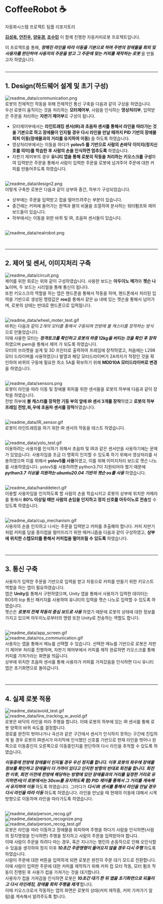 # CoffeeRobot :coffee:
자동화시스템 프로젝트 팀플 리포지토리

**[김성욱](https://github.com/AsdoubleU), [안진우](https://github.com/want2bedoctor), [양유경](https://github.com/callme60), [조수민](https://github.com/1213tnals)** 이 함께 진행한 자동커피로봇 프로젝트입니다.   
   
이 프로젝트를 통해, ***정해진 라인을 따라 이동을 기본으로 하며 주변의 장애물을 회피 및 사용자를 판단하여 사용자의 주문을 받고 그 주문에 맞는 커피를 제작하는 로봇*** 을 만들고자 하였습니다.   
&nbsp;&nbsp;&nbsp;&nbsp;   
_______________________________________________   
## 1. Design(하드웨어 설계 및 초기 구성)   
![readme_data/communication.png](readme_data/communication.png)   
로봇의 전체적인 작동을 위해 전체적인 통신 구축을 다음과 같이 구상을 하였습니다.   
우선 로봇이 움직이는 것을 처리하는 **모터제어부**, 사람을 인식하는 **영상처리부**, 입력받은 주문을 처리하는 **자판기 제어부**로 구성이 됩니다.    
- 모터제어부에서는 **라인트래킹 센서(IR)과 초음파 센서를 통해서 라인을 따라가는 것을 기본으로 하고 장애물이 인지될 경우 다시 라인을 만날 때까지 PID 기반의 장애물 회피 이동(장애물과의 거리를 유지하여 이동)** 을 하도록 하였습니다.    
- 영상처리부에서는 이동을 하다가 **yolov5 를 기반으로 사람의 손바닥 이미지(정지신호를 의미)를 학습한 후 사람의 손을 인식하면 멈추도록** 하였습니다.   
- 자판기 제어부의 경우 **유니티 앱을 통해 로봇의 작동을 처리하는 키오스크를 구성**하여 입력받은 주문을 통해서 사람이 입력한 주문을 로봇에 넘겨주어 주문에 대한 커피를 만들어주도록 하였습니다.   
   
   
&nbsp;&nbsp;   
![readme_data/design2.png](readme_data/design2.png)   
이렇게 구축한 로봇은 다음과 같이 상부와 중간, 하부가 구성되었습니다.   
- 상부에는 주문을 입력받고 컵을 떨어뜨려주는 부분이 있습니다.   
- 중간에는 커피에 들어가는 원액과 물의 비율을 조절하여 분사하는 워터펌프와 제어보드들이 있습니다.   
- 하부에서는 이동을 위한 바퀴 및 IR, 초음파 센서들이 있습니다.   
   
&nbsp;&nbsp;   
![readme_data/realrobot.png](readme_data/realrobot.png)   
   
&nbsp;&nbsp;&nbsp;&nbsp;   
_______________________________________________   
## 2. 제어 및 센서, 이미지처리 구축   
![readme_data/circuit.png](readme_data/circuit.png)   
제어를 위한 회로는 위와 같이 구성하였습니다. 사용한 보드는 **아두이노 메가**와 **젯슨 나노**이며, 두 보드는 시리얼을 통해 통신이 됩니다.   
또한 키오스크의 역할을 하는 앱은 핸드폰을 통해서 작동을 하며, 핸드폰에서 처리된 입력을 기반으로 생성된 명령값은 **ros**를 통해서 같은 ip 내에 있는 젯슨을 통해서 넘어가며, 로봇의 상태는 반대로 핸드폰으로 입력됩니다.   
   
&nbsp;&nbsp;   
![readme_data/wheel_moter_test.gif](readme_data/wheel_moter_test.gif)   
바퀴는 다음과 같이 _2개의 모터를 통해서 구동되며 전방에 볼 캐스터를 장착하는 방식_ 으로 만들었습니다.   
이때 사용한 모터는 ***정격토크를 확인하고 로봇의 하중 12kg을 버티는 것을 확인 후 장착*** 하였으며 pwm을 통해서 제어 가 되도록 하였습니다.   
모터의 브라켓을 설계 및 3D 프린터로 출력하여 프레임에 장착하였고, 처음에는 L298 모터 드라이버를 사용하였으나 발열과 해당 모터드라이버가 2A까지가 적정인 것을 확인하여 바퀴의 구동에 필요한 최소 5A를 확보하기 위해 **MDD10A 모터드라이버로 변경**을 하였습니다.   
   
&nbsp;&nbsp;   
![readme_data/sensors.png](readme_data/sensors.png)   
로봇이 라인을 따라 이동 및 장애물 회피를 위한 센서들을 로봇의 하부에 다음과 같이 장착을 하였습니다.   
전방 하부에 **볼 캐스터를 장착한 기둥 부의 앞에 IR 센서 3개를 장착**하였고 **로봇의 하부 프레임 전방,좌,우에 초음파 센서를 장착**하였습니다.   
   
&nbsp;&nbsp;   
![readme_data/IR_sensor.gif](readme_data/IR_sensor.gif)   
로봇이 라인트래킹을 하기 위한 IR 센서의 작동을 테스트 하였습니다.   
   
&nbsp;&nbsp;   
![readme_data/yolo_test.gif](readme_data/yolo_test.gif)   
이용하려는 사용자를 인식하기 위해서 초음파 및 IR과 같은 센서만을 사용하기에는 문제가 있었습니다. 사용자임을 조금 더 명확히 인지할 수 있도록 하기 위해서 영상처리를 사용하였으며 이를 위해서 **yolov5를 사용**하였고, 이를 위해 이미지처리 보드로 젯슨 나노를 사용하였습니다. yolov5를 사용하려면 python3.7이 지원되어야 했기 때문에 ***python3.7 이상을 지원하는 ubuntu20.04 기반의 젯슨 os를 사용*** 하였습니다.   
   
&nbsp;&nbsp;   
![readme_data/handdetect.gif](readme_data/handdetect.gif)   
이용할 사용자임을 인지하도록 할 사람의 손을 학습시키고 로봇의 상부에 위치한 카메라를 통해서 **80% 이상일 때만 사람의 손임을 인지하고 정지 신호를 아두이노로 전송**할 수 있도록 하였습니다.   
   
&nbsp;&nbsp;   
![readme_data/cup_mechanism.gif](readme_data/cup_mechanism.gif)   
사용자의 손을 인지하고 나서는 주문을 입력받고 커피를 추출해야 합니다. 커피 자판기처럼 커피를 담을 종이컵을 떨어뜨리기 위한 매커니즘을 다음과 같이 구성하였고, **상부에 위치한 스텝모터를 통해서 커피컵을 떨어뜨릴 수 있도록** 하였습니다.   
   
&nbsp;&nbsp;&nbsp;&nbsp;   
_______________________________________________   
## 3. 통신 구축   
사용자가 입력한 주문을 기반으로 입력을 받고 자동으로 커피를 만들기 위한 키오스트 역할을 하는 앱이 필요하였습니다.   
앱은 **Unity**를 통해서 구현하였으며, Unity 앱을 통해서 사용자가 입력한 데이터는 ROS의 tcp 통신 패키지를 사용하여 유니티의 입력을 젯슨 나노로 입력할 수 있도록 하였습니다.   
젯슨은 ***로봇의 전체 작동의 중심 보드로 사용*** 하였기 때문에 로봇의 상태에 대한 정보를 가지고 있으며 아두이노로부터의 명령 또한 Unity로 전송하는 역할도 합니다.   
   
&nbsp;&nbsp;   
![readme_data/app_screen.gif](readme_data/app_screen.gif)   
![readme_data/ros_communication.gif](readme_data/ros_communication.gif)   
사용자는 앱을 통해서 메뉴를 선택할 수 있습니다. 선택한 메뉴를 기반으로 로봇은 자판기 제어부 처리를 진행하며, 자판기 제어부에서 커피를 제작 완료하면 키오스크를 통해 커피를 가져가라는 화면을 띄웁니다.   
상부에 위치한 초음파 센서를 통해 사용자가 커피를 가져갔음을 인식하면 다시 유니티 앱은 초기화면으로 돌아갑니다.   
   
&nbsp;&nbsp;&nbsp;&nbsp;   
_______________________________________________   
## 4. 실제 로봇 적용   
![readme_data/avoid_test.gif](readme_data/avoid_test.gif)   
![readme_data/line_tracking_w_avoid.gif](readme_data/line_tracking_w_avoid.gif)   
로봇은 바닥의 라인을 따라 주행을 합니다. 이때 로봇의 하부에 있는 IR 센서를 통해 로봇 양쪽의 바퀴 속도를 결정합니다.   
경로를 완전히 벗어나거나 곡선과 같은 구간에서 센서가 인식하지 못하는 구간에 진입하게 될 경우 로봇의 IR센서가 마지막에 인식했던 신호를 기반으로 현재 라인을 벗어나 왼쪽으로 이동중인지 오른쪽으로 이동중인지를 판단하여 다시 라인을 추적할 수 있도록 하였습니다.   
   
***이동중에 전방에 장애물이 인지될 경우 우선 정지를 합니다. 이후 로봇의 좌우에 장애물 정보를 확인하고 장애물이 더 가까이 있다고 인지한 방향의 반대로 회전을 합니다. 회전한 이후, 회전 이전에 전방에 해당하는 방향에 있던 장애물과의 거리를 일정한 거리로 유지하면서(이 로봇에서는 30cm를 유지하도록 함) PID 제어를 통해서 그 거리를 계속해서 유지하며 이동*** 하도록 하였습니다. 그러다가 ***다시 IR 센서를 통해서 라인을 만날 경우 다시 라인을 따라 이동*** 하도록 하였습니다. 라인을 만났을 때 현재의 이동에 대해서 시계방향으로 이동하며 라인을 따라가도록 하였습니다.   
   
&nbsp;&nbsp;   
![readme_data/person_recog.gif](readme_data/person_recog.gif)   
![readme_data/person_recognize.png](readme_data/person_recognize.png)   
![readme_data/person_recog_test.gif](readme_data/person_recog_test.gif)   
로봇은 라인을 따라 이동하고 장애물을 회피하며 주행을 하다가 사람을 인식하면(사람의 정지명령을 인식하면) 주행을 정지하고 사람의 주문을 입력받아야 합니다.   
이때 사람이 주문을 하려다 마는 경우, 혹은 지나가는 행인의 손동작으로 인해 오인식할 수 있음을 생각하여 정지 이후 ***10초간 주문명령이 들어오지 않을 경우 다시 주행*** 하도록 하였습니다.   
사람이 주문에 대한 버튼을 입력하게 되면 로봇은 완전히 주문 대기 모드로 전환합니다.   
이때 사람이 입력한 주문에 대한 커피를 제작하기 위해 커피 컵 모터 작동, 모터 펌프 작동이 진행된 후 사용가 컵을 가져가는 것을 대기합니다.   
사용자가 컵을 가져감을 인식하면 로봇은 ***10초간 대기 한 뒤 앱을 초기화면으로 되돌리고 다시 라인래킹, 장애물 회피 주행을 재개*** 합니다.   
이때 키오스크로서 작동하는 앱의 화면은 로봇의 상태(커피 제작중, 커피 가져가기 알림)를 계속해서 알려주도록 합니다.   